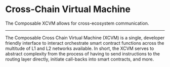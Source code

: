 # Cross-Chain Virtual Machine

The Composable XCVM allows for cross-ecosystem communication.

--- 

The Composable Cross Chain Virtual Machine (XCVM) is a single, developer friendly interface to interact orchestrate smart contract functions across the multitude of L1 and L2 networks available. In short, the XCVM serves to abstract complexity from the process of having to send instructions to the routing layer directly, initiate call-backs into smart contracts, and more.